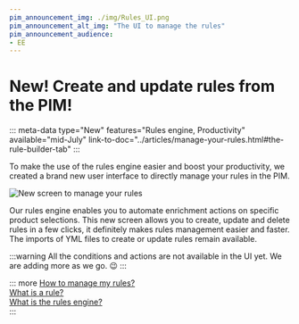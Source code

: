 ```yaml
---
pim_announcement_img: ./img/Rules_UI.png
pim_announcement_alt_img: "The UI to manage the rules"
pim_announcement_audience:
- EE
---
```


# New! Create and update rules from the PIM!
::: meta-data type="New" features="Rules engine, Productivity" available="mid-July" link-to-doc="../articles/manage-your-rules.html#the-rule-builder-tab"
:::

To make the use of the rules engine easier and boost your productivity, we created a brand new user interface to directly manage your rules in the PIM.  

![New screen to manage your rules](../img/Rules_UI.png)

Our rules engine enables you to automate enrichment actions on specific product selections. This new screen allows you to create, update and delete rules in a few clicks, it definitely makes rules management easier and faster.  
The imports of YML files to create or update rules remain available.

:::warning
All the conditions and actions are not available in the UI yet. We are adding more as we go. :wink:
:::


::: more
[How to manage my rules?](../articles/manage-your-rules.html)  
[What is a rule?](../articles/what-is-a-rule.html)  
[What is the rules engine?](../articles/get-started-with-the-rules-engine.html)   
:::
